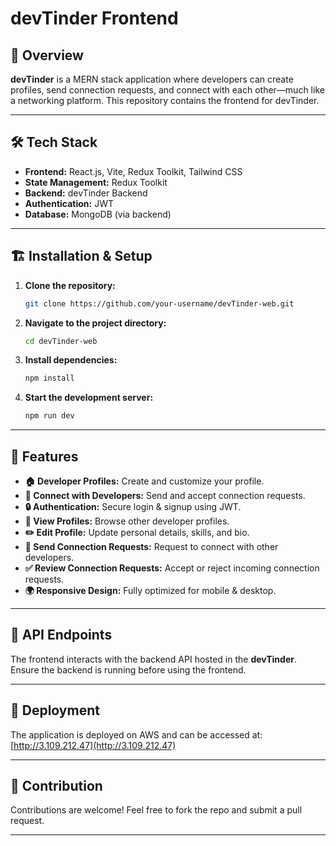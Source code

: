 # devTinder Frontend

## 🚀 Overview

**devTinder** is a MERN stack application where developers can create profiles, send connection requests, and connect with each other—much like a networking platform. This repository contains the frontend for devTinder.

---

## 🛠 Tech Stack

- **Frontend:** React.js, Vite, Redux Toolkit, Tailwind CSS
- **State Management:** Redux Toolkit
- **Backend:** devTinder Backend
- **Authentication:** JWT
- **Database:** MongoDB (via backend)

---

## 🏗️ Installation & Setup

1. **Clone the repository:**
   ```bash
   git clone https://github.com/your-username/devTinder-web.git
   ```

2. **Navigate to the project directory:**
   ```bash
   cd devTinder-web
   ```

3. **Install dependencies:**
   ```bash
   npm install
   ```

4. **Start the development server:**
   ```bash
   npm run dev
   ```

---

## 📌 Features

- **🏠 Developer Profiles:** Create and customize your profile.
- **🤝 Connect with Developers:** Send and accept connection requests.
- **🔒 Authentication:** Secure login & signup using JWT.
- **👀 View Profiles:** Browse other developer profiles.
- **✏️ Edit Profile:** Update personal details, skills, and bio.
- **📩 Send Connection Requests:** Request to connect with other developers.
- **✅ Review Connection Requests:** Accept or reject incoming connection requests.
- **🌍 Responsive Design:** Fully optimized for mobile & desktop.

---

## 🔧 API Endpoints

The frontend interacts with the backend API hosted in the **devTinder**. Ensure the backend is running before using the frontend.

---

## 🚀 Deployment

The application is deployed on AWS and can be accessed at: [http://3.109.212.47](http://3.109.212.47)

---

## 🤝 Contribution

Contributions are welcome! Feel free to fork the repo and submit a pull request.

---
